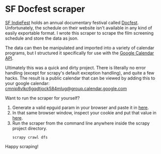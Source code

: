 SF Docfest scraper
===============

[SF IndieFest](http://sfindie.com/connect/) holds an annual documentary festival called [Docfest](http://sfindie.com/festivals/sf-docfest/). Unfortunately, the schedule on their website isn't available in any kind of easily exportable format. I wrote this scraper to scrape the film screening schedule and store the data as json.

The data can then be manipulated and imported into a variety of calendar programs, but I structured it specifically for use with the [Google Calendar API](https://gist.github.com/mcmguaba/5640569).

Ultimately this was a quick and dirty project. There is literally no error handling (except for scrapy's default exception handling), and quite a few hacks. The result is a public calendar that can be viewed by adding this to your google calendar:
cmnip8vlkc6gqdtjock584mlug@group.calendar.google.com

Want to run the scraper for yourself? 

1.  Generate a valid epguid param in your browser and paste it in [here](https://github.com/mcmguaba/docfest_scraper/blob/master/docfest/spiders/doc_screenings.py#L31). 
2.  In that same browser window, inspect your cookie and put that value in [here](https://github.com/mcmguaba/docfest_scraper/blob/master/docfest/spiders/doc_screenings.py#L48).
3.  Run the scraper from the command line anywhere inside the scrapy project directory.
      ```
      scrapy crawl dfs
      ```

Happy scraping!
